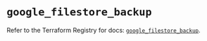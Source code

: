 # `google_filestore_backup`

Refer to the Terraform Registry for docs: [`google_filestore_backup`](https://registry.terraform.io/providers/hashicorp/google/6.34.0/docs/resources/filestore_backup).
